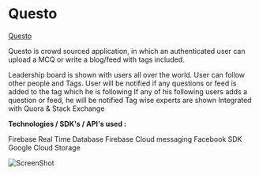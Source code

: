 # Questo

<a href="https://play.google.com/store/apps/details?id=com.tdevelopers.questo">Questo</a>

Questo is crowd sourced application, in which an authenticated user can upload a MCQ or write a blog/feed with tags included.

Leadership board is shown with users all over the world. 
User can follow other people and Tags.
User will be notified if any questions or feed is added to the tag which he is following
If any of his following users adds a question or feed, he will be notified
Tag wise experts are shown
Integrated with Quora & Stack Exchange 


<b>Technologies / SDK's / API's used :</b>


Firebase Real Time Database
Firebase Cloud messaging
Facebook SDK
Google Cloud Storage

![ScreenShot](https://raw.github.com/saitejdandge/Questo/master/Questo/Screenshots/Screenshot_2016-06-20-21-55-06.png)


